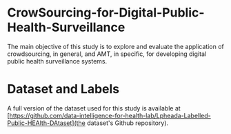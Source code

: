 # CrowSourcing-for-Digital-Public-Health-Surveillance

The main objective of this study is to explore and evaluate the application of crowdsourcing, in general, and AMT, in specific, for developing digital public health surveillance systems.

# Dataset and Labels
A full version of the dataset used for this study is available at [https://github.com/data-intelligence-for-health-lab/Lpheada-Labelled-Public-HEAlth-DAtaset](the dataset's Github repository).
